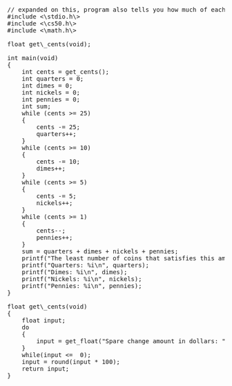 <pre>
// expanded on this, program also tells you how much of each coin is owed
#include <\stdio.h\>
#include <\cs50.h\>
#include <\math.h\>

float get\_cents(void);

int main(void)
{
    int cents = get_cents();
    int quarters = 0;
    int dimes = 0;
    int nickels = 0;
    int pennies = 0;
    int sum;
    while (cents >= 25)
    {
        cents -= 25;
        quarters++;
    }
    while (cents >= 10)
    {
        cents -= 10;
        dimes++;
    }
    while (cents >= 5)
    {
        cents -= 5;
        nickels++;
    }
    while (cents >= 1)
    {
        cents--;
        pennies++;
    }
    sum = quarters + dimes + nickels + pennies;
    printf("The least number of coins that satisfies this amount: %i\n", sum);   
    printf("Quarters: %i\n", quarters);
    printf("Dimes: %i\n", dimes);
    printf("Nickels: %i\n", nickels);
    printf("Pennies: %i\n", pennies);
}

float get\_cents(void)
{
    float input;
    do 
    {
        input = get_float("Spare change amount in dollars: ");
    }
    while(input <=  0);
    input = round(input * 100);
    return input;
}
</pre>
